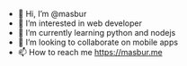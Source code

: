 - 👋 Hi, I’m @masbur
- 👀 I’m interested in web developer
- 🌱 I’m currently learning python and nodejs
- 💞️ I’m looking to collaborate on mobile apps
- 📫 How to reach me https://masbur.me

<!---
masbur/masbur is a ✨ special ✨ repository because its `README.md` (this file) appears on your GitHub profile.
You can click the Preview link to take a look at your changes.
--->
